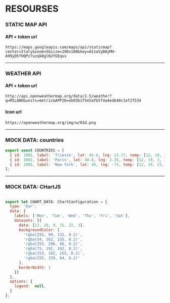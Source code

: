 # RESOURSES

### STATIC MAP API

#### API + token url
`https://maps.googleapis.com/maps/api/staticmap?center=Italy&zoom=5&size=200x100&key=AIzaSyBAyMH-A99yD5fHQPz7uzqk8glNJYGEqus`

---

### WEATHER API

#### API + token url

`http://api.openweathermap.org/data/2.5/weather?q=MILANO&units=metric&APPID=eb03b1f5e5afb5f4a4edb40c1ef2f534`

#### Icon url
`https://openweathermap.org/img/w/01d.png`

---

### MOCK DATA: countries

```javascript
export const COUNTRIES = [
  { id: 1001, label: 'Trieste', lat: 45.6, lng: 13.77, temp: [12, 19, 3, 5, 2, 3]},
  { id: 1002, label: 'Paris', lat: 48.8, lng: 2.35, temp: [12, 19, 3, 35, 2, 3]},
  { id: 1003, label: 'New York', lat: 40, lng: -74, temp: [12, 19, 23, 25, 12, 3]}
];
```

---

### MOCK DATA: CHartJS

```javascript

export let CHART_DATA: ChartConfiguration = {
  type: 'bar',
  data: {
    labels: ['Mon', 'Tue', 'Wed', 'Thu', 'Fri', 'Sat'],
    datasets: [{
      data: [12, 19, 9, 15, 22, 3],
      backgroundColor: [
        'rgba(255, 99, 132, 0.2)',
        'rgba(54, 162, 235, 0.2)',
        'rgba(255, 206, 86, 0.2)',
        'rgba(75, 192, 192, 0.2)',
        'rgba(153, 102, 255, 0.2)',
        'rgba(255, 159, 64, 0.2)'
      ],
      borderWidth: 1
    }]
  },
  options: {
    legend:  null,
  }
};
```

